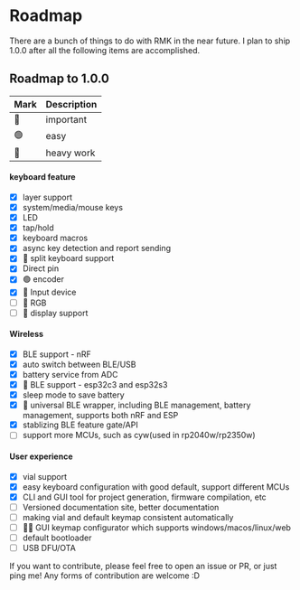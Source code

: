 # Roadmap

There are a bunch of things to do with RMK in the near future. I plan to ship 1.0.0 after all the following items are accomplished.

## Roadmap to 1.0.0

| Mark | Description |
| ---- | ----------- |
|  🔴  | important   |
|  🟢  | easy        |
|  🔵  | heavy work  |


#### keyboard feature
  - [x] layer support
  - [x] system/media/mouse keys
  - [x] LED
  - [x] tap/hold
  - [x] keyboard macros
  - [x] async key detection and report sending
  - [x] 🔵 split keyboard support
  - [x] Direct pin
  - [x] 🟢 encoder
  - [x] 🔵 Input device
  - [ ] 🔴 RGB
  - [ ] 🔵 display support

#### Wireless
  - [x] BLE support - nRF
  - [x] auto switch between BLE/USB
  - [x] battery service from ADC
  - [x] 🔴 BLE support - esp32c3 and esp32s3
  - [x] sleep mode to save battery
  - [x] 🔵 universal BLE wrapper, including BLE management, battery management, supports both nRF and ESP
  - [x] stablizing BLE feature gate/API
  - [ ] support more MCUs, such as cyw(used in rp2040w/rp2350w)

#### User experience
  - [x] vial support
  - [x] easy keyboard configuration with good default, support different MCUs
  - [x] CLI and GUI tool for project generation, firmware compilation, etc
  - [ ] Versioned documentation site, better documentation
  - [ ] making vial and default keymap consistent automatically
  - [ ] 🔴🔵 GUI keymap configurator which supports windows/macos/linux/web
  - [ ] default bootloader
  - [ ] USB DFU/OTA

If you want to contribute, please feel free to open an issue or PR, or just ping me! Any forms of contribution are welcome :D
